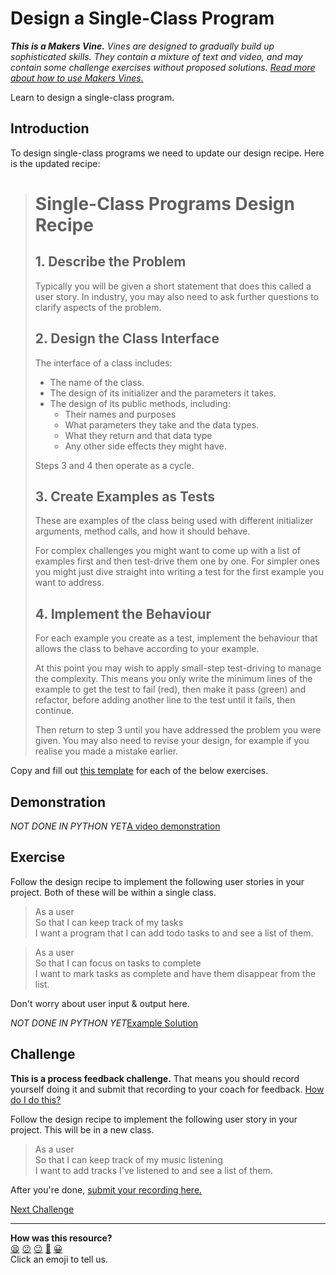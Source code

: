 # Design a Single-Class Program

_**This is a Makers Vine.** Vines are designed to gradually build up sophisticated skills. They contain a mixture of text and video, and may contain some challenge exercises without proposed solutions. [Read more about how to use Makers
Vines.](https://github.com/makersacademy/course/blob/main/labels/vines.md)_

Learn to design a single-class program.

## Introduction

To design single-class programs we need to update our design recipe. Here is
the updated recipe:

> # Single-Class Programs Design Recipe
> 
> ## 1. Describe the Problem
> 
> Typically you will be given a short statement that does this called a user
> story. In industry, you may also need to ask further questions to clarify
> aspects of the problem.
> 
> ## 2. Design the Class Interface
> 
> The interface of a class includes:
> 
> * The name of the class.
> * The design of its initializer and the parameters it takes.
> * The design of its public methods, including:
>   * Their names and purposes
>   * What parameters they take and the data types.
>   * What they return and that data type
>   * Any other side effects they might have.
> 
> Steps 3 and 4 then operate as a cycle.
> 
> ## 3. Create Examples as Tests
> 
> These are examples of the class being used with different initializer
> arguments, method calls, and how it should behave.
> 
> For complex challenges you might want to come up with a list of examples first
> and then test-drive them one by one. For simpler ones you might just dive
> straight into writing a test for the first example you want to address.
> 
> ## 4. Implement the Behaviour
> 
> For each example you create as a test, implement the behaviour that allows the
> class to behave according to your example.
> 
> At this point you may wish to apply small-step test-driving to manage the
> complexity. This means you only write the minimum lines of the example to get
> the test to fail (red), then make it pass (green) and refactor, before adding
> another line to the test until it fails, then continue.
> 
> Then return to step 3 until you have addressed the problem you were given. You
> may also need to revise your design, for example if you realise you made a
> mistake earlier.

Copy and fill out [this template](../resources/single_python_class_recipe_template.md)
for each of the below exercises.

## Demonstration

*NOT DONE IN PYTHON YET*[A video demonstration](https://www.youtube.com/watch?v=sRAtinfld-w&t=2385s)

<!-- OMITTED -->

## Exercise

Follow the design recipe to implement the following user stories in your
project. Both of these will be within a single class.

> As a user  
> So that I can keep track of my tasks  
> I want a program that I can add todo tasks to and see a list of them.

> As a user  
> So that I can focus on tasks to complete  
> I want to mark tasks as complete and have them disappear from the list.

Don't worry about user input & output here.

*NOT DONE IN PYTHON YET*[Example Solution](https://www.youtube.com/watch?v=sRAtinfld-w&t=3760s)

## Challenge

**This is a process feedback challenge.** That means you should record yourself
doing it and submit that recording to your coach for feedback. [How do I do
this?](../pills/process_feedback_challenges.md)

Follow the design recipe to implement the following user story in your project.
This will be in a new class.

> As a user  
> So that I can keep track of my music listening  
> I want to add tracks I've listened to and see a list of them.

After you're done, [submit your recording
here.](https://airtable.com/shrNFgNkPWr3d63Db?prefill_Item=gs_as02)


[Next Challenge](08_test_drive_a_class_system_python.md)

<!-- BEGIN GENERATED SECTION DO NOT EDIT -->

---

**How was this resource?**  
[😫](https://airtable.com/shrUJ3t7KLMqVRFKR?prefill_Repository=makersacademy%2Fgolden-square-in-python&prefill_File=challenges%2F06_design_a_class.md&prefill_Sentiment=😫) [😕](https://airtable.com/shrUJ3t7KLMqVRFKR?prefill_Repository=makersacademy%2Fgolden-square-in-python&prefill_File=challenges%2F06_design_a_class.md&prefill_Sentiment=😕) [😐](https://airtable.com/shrUJ3t7KLMqVRFKR?prefill_Repository=makersacademy%2Fgolden-square-in-python&prefill_File=challenges%2F06_design_a_class.md&prefill_Sentiment=😐) [🙂](https://airtable.com/shrUJ3t7KLMqVRFKR?prefill_Repository=makersacademy%2Fgolden-square-in-python&prefill_File=challenges%2F06_design_a_class.md&prefill_Sentiment=🙂) [😀](https://airtable.com/shrUJ3t7KLMqVRFKR?prefill_Repository=makersacademy%2Fgolden-square-in-python&prefill_File=challenges%2F06_design_a_class.md&prefill_Sentiment=😀)  
Click an emoji to tell us.

<!-- END GENERATED SECTION DO NOT EDIT -->
